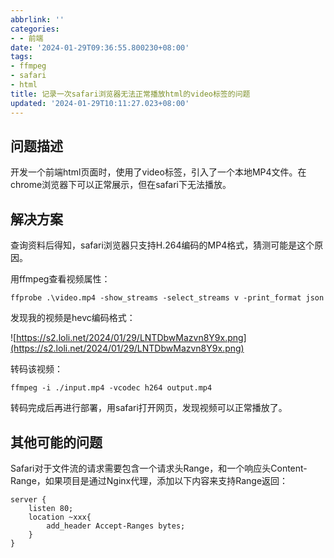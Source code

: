 ```yaml
---
abbrlink: ''
categories:
- - 前端
date: '2024-01-29T09:36:55.800230+08:00'
tags:
- ffmpeg
- safari
- html
title: 记录一次safari浏览器无法正常播放html的video标签的问题
updated: '2024-01-29T10:11:27.023+08:00'
---
```

## 问题描述

开发一个前端html页面时，使用了video标签，引入了一个本地MP4文件。在chrome浏览器下可以正常展示，但在safari下无法播放。

## 解决方案

查询资料后得知，safari浏览器只支持H.264编码的MP4格式，猜测可能是这个原因。

用ffmpeg查看视频属性：

```shell
ffprobe .\video.mp4 -show_streams -select_streams v -print_format json
```

发现我的视频是hevc编码格式：

![https://s2.loli.net/2024/01/29/LNTDbwMazvn8Y9x.png](https://s2.loli.net/2024/01/29/LNTDbwMazvn8Y9x.png)

转码该视频：

```shell
ffmpeg -i ./input.mp4 -vcodec h264 output.mp4
```

转码完成后再进行部署，用safari打开网页，发现视频可以正常播放了。

## 其他可能的问题

Safari对于文件流的请求需要包含一个请求头Range，和一个响应头Content-Range，如果项目是通过Nginx代理，添加以下内容来支持Range返回：

```nginx
server {
    listen 80;
    location ~xxx{
        add_header Accept-Ranges bytes;
    }
}
```
